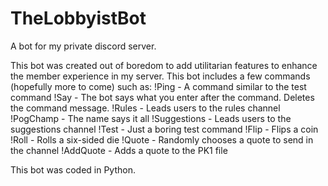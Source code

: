 # TheLobbyistBot
A bot for my private discord server.

This bot was created out of boredom to add utilitarian features to enhance the member experience in my server. This bot includes a few commands (hopefully more to come) such as:
!Ping - A command similar to the test command
!Say - The bot says what you enter after the command. Deletes the command message.
!Rules - Leads users to the rules channel
!PogChamp - The name says it all
!Suggestions - Leads users to the suggestions channel
!Test - Just a boring test command
!Flip - Flips a coin
!Roll - Rolls a six-sided die
!Quote - Randomly chooses a quote to send in the channel
!AddQuote - Adds a quote to the PK1 file

This bot was coded in Python.
